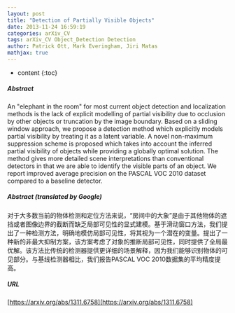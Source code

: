 ```yaml
---
layout: post
title: "Detection of Partially Visible Objects"
date: 2013-11-24 16:59:19
categories: arXiv_CV
tags: arXiv_CV Object_Detection Detection
author: Patrick Ott, Mark Everingham, Jiri Matas
mathjax: true
---
```


* content
{:toc}

##### Abstract
An "elephant in the room" for most current object detection and localization methods is the lack of explicit modelling of partial visibility due to occlusion by other objects or truncation by the image boundary. Based on a sliding window approach, we propose a detection method which explicitly models partial visibility by treating it as a latent variable. A novel non-maximum suppression scheme is proposed which takes into account the inferred partial visibility of objects while providing a globally optimal solution. The method gives more detailed scene interpretations than conventional detectors in that we are able to identify the visible parts of an object. We report improved average precision on the PASCAL VOC 2010 dataset compared to a baseline detector.

##### Abstract (translated by Google)
对于大多数当前的物体检测和定位方法来说，“房间中的大象”是由于其他物体的遮挡或者图像边界的截断而缺乏局部可见性的显式建模。基于滑动窗口方法，我们提出了一种检测方法，明确地模仿局部可见性，将其视为一个潜在的变量。提出了一种新的非最大抑制方案，该方案考虑了对象的推断局部可见性，同时提供了全局最优解。该方法比传统的检测器提供更详细的场景解释，因为我们能够识别物体的可见部分。与基线检测器相比，我们报告PASCAL VOC 2010数据集的平均精度提高。

##### URL
[https://arxiv.org/abs/1311.6758](https://arxiv.org/abs/1311.6758)

